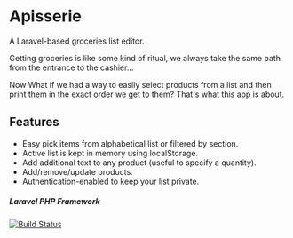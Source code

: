 # Apisserie

A Laravel-based groceries list editor.

Getting groceries is like some kind of ritual, we always take the same path from the entrance to the cashier...

Now What if we had a way to easily select products from a list and then print them in the exact order we get to them?
That's what this app is about.


## Features

* Easy pick items from alphabetical list or filtered by section.
* Active list is kept in memory using localStorage.
* Add additional text to any product (useful to specify a quantity).
* Add/remove/update products.
* Authentication-enabled to keep your list private.



##### Laravel PHP Framework

[![Build Status](https://travis-ci.org/laravel/framework.svg)](https://travis-ci.org/laravel/framework)
